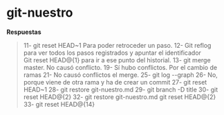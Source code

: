 # git-nuestro

**Respuestas**
>11- git reset HEAD~1
	Para poder retroceder un paso.
>12- Git reflog para ver todos los pasos registrados y apuntar el identificador 	
	Git reset HEAD@{1} para ir a ese punto del historial.
13- git merge master. No causó conflicto.
19- Sí hubo conflictos. Por el cambio de ramas
21- No causó conflictos el merge.
25- git log --graph
26- No, porque viene de otra rama y ha de crear un commit
27- git reset HEAD~1
28- git restore git-nuestro.md
29- git branch -D title
30- git reset HEAD@{2}
32- git restore git-nuestro.md
    git reset HEAD@{2}
33- git reset HEAD@{14}
